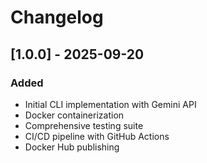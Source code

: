 # Changelog

## [1.0.0] - 2025-09-20
### Added
- Initial CLI implementation with Gemini API
- Docker containerization
- Comprehensive testing suite
- CI/CD pipeline with GitHub Actions
- Docker Hub publishing
